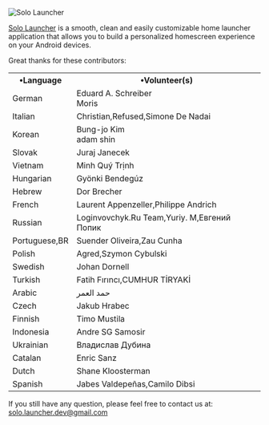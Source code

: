 ![Solo Launcher](https://lh6.ggpht.com/r1K3QPtpl_34gi6ifT6k4q9WKfJ5i9ugtmSrfbwPRWKnw2k8wrEoBiRxl2seQ0aL8Q=w200)

[Solo Launcher](https://play.google.com/store/apps/details?id=home.solo.launcher.free) is a smooth, clean and easily customizable home launcher 
application that allows you to build a personalized homescreen experience on your Android devices. 



Great thanks for these contributors:

<table cellspacing='0'>
	<tr><th>•Language</th><th>•Volunteer(s)</th></tr>
	<tr><td>German</td><td>Eduard A. Schreiber<br/>Moris</td></tr>
	<tr><td>Italian</td><td>Christian,Refused,Simone De Nadai</td></tr>
    <tr><td>Korean</td><td>Bung-jo Kim<br/>adam shin</td></tr>
	<tr><td>Slovak</td><td>Juraj Janecek</td></tr>
	<tr><td>Vietnam</td><td>Minh Quý Trịnh</td></tr>
	<tr><td>Hungarian</td><td>Gyönki Bendegúz</td></tr>
	<tr><td>Hebrew</td><td>Dor Brecher</td></tr>
	<tr><td>French</td><td>Laurent Appenzeller,Philippe Andrich</td></tr>
	<tr><td>Russian</td><td>Loginvovchyk.Ru Team,Yuriy. M,Евгений Попик</td></tr>   
	<tr><td>Portuguese,BR</td><td>Suender Oliveira,Zau Cunha</td></tr>   
	<tr><td>Polish</td><td>Agred,Szymon Cybulski</td></tr> 
	<tr><td>Swedish</td><td>Johan Dornell</td></tr> 
	<tr><td>Turkish</td><td>Fatih Fırıncı,CUMHUR TİRYAKİ</td></tr> 
	<tr><td>Arabic</td><td>حمد العمر</td></tr> 
	<tr><td>Czech</td><td>Jakub Hrabec</td></tr> 
	<tr><td>Finnish</td><td>Timo Mustila</td></tr> 
	<tr><td>Indonesia</td><td>Andre SG Samosir</td></tr> 
	<tr><td>Ukrainian</td><td>Владислав Дубина</td></tr> 
	<tr><td>Catalan</td><td>Enric Sanz</td></tr> 
	<tr><td>Dutch</td><td>Shane Kloosterman</td></tr> 
	<tr><td>Spanish</td><td>Jabes Valdepeñas,Camilo Dibsi</td></tr> 
</table>

If you still have any question, please feel free to contact us at: solo.launcher.dev@gmail.com


